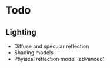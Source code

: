 
# Todo

## Lighting

* Diffuse and specular reflection
* Shading models
* Physical reflection model (advanced)
